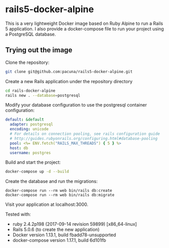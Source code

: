 # rails5-docker-alpine

This is a very lightweight Docker image based on Ruby Alpine to run a Rails 5
application.
I also provide a docker-compose file to run your project using a PostgreSQL
database.

## Trying out the image

Clone the repository:

```sh
git clone git@github.com:pacuna/rails5-docker-alpine.git
```

Create a new Rails application under the repository directory

```sh
cd rails-docker-alpine
rails new . --database=postgresql
```

Modify your database configuration to use the postgresql container configuration:

```yaml
default: &default
  adapter: postgresql
  encoding: unicode
  # For details on connection pooling, see rails configuration guide
  # http://guides.rubyonrails.org/configuring.html#database-pooling
  pool: <%= ENV.fetch("RAILS_MAX_THREADS") { 5 } %>
  host: db
  username: postgres
```

Build and start the project:

```sh
docker-compose up -d --build
```

Create the database and run the migrations:

```
docker-compose run --rm web bin/rails db:create
docker-compose run --rm web bin/rails db:migrate
```

Visit your application at localhost:3000.

Tested with:
- ruby 2.4.2p198 (2017-09-14 revision 59899) [x86_64-linux]
- Rails 5.0.6 (to create the new application)
- Docker version 1.13.1, build fbadd78-unsupported
- docker-compose version 1.17.1, build 6d101fb
